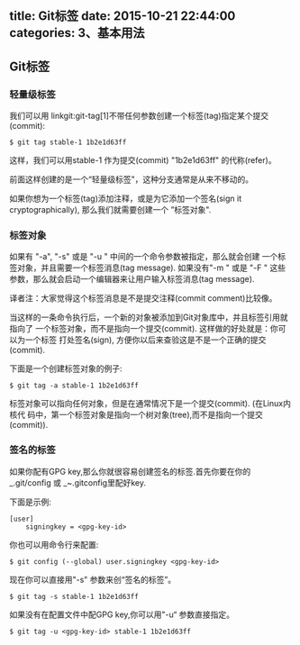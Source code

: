 title: Git标签
date: 2015-10-21 22:44:00
categories: 3、基本用法
---
## Git标签 ##

### 轻量级标签 ###

我们可以用 linkgit:git-tag[1]不带任何参数创建一个标签(tag)指定某个提交(commit):

    $ git tag stable-1 1b2e1d63ff
    
这样，我们可以用stable-1 作为提交(commit) "1b2e1d63ff" 的代称(refer)。

前面这样创建的是一个“轻量级标签"，这种分支通常是从来不移动的。

如果你想为一个标签(tag)添加注释，或是为它添加一个签名(sign it cryptographically),
那么我们就需要创建一个 ”标签对象".


### 标签对象 ###

如果有 "-a", "-s" 或是 "-u <key-id>" 中间的一个命令参数被指定，那么就会创建
一个标签对象，并且需要一个标签消息(tag message). 如果没有"-m <msg>" 或是 
"-F <file>" 这些参数，那么就会启动一个编辑器来让用户输入标签消息(tag message).

译者注：大家觉得这个标签消息是不是提交注释(commit comment)比较像。

当这样的一条命令执行后，一个新的对象被添加到Git对象库中，并且标签引用就指向了
一个标签对象，而不是指向一个提交(commit). 这样做的好处就是：你可以为一个标签
打处签名(sign), 方便你以后来查验这是不是一个正确的提交(commit).

下面是一个创建标签对象的例子:

    $ git tag -a stable-1 1b2e1d63ff
    
标签对象可以指向任何对象，但是在通常情况下是一个提交(commit). (在Linux内核代
码中，第一个标签对象是指向一个树对象(tree),而不是指向一个提交(commit)).

### 签名的标签 ###

如果你配有GPG key,那么你就很容易创建签名的标签.首先你要在你的 _.git/config 或
_~.gitconfig里配好key.

下面是示例:

    [user]
        signingkey = <gpg-key-id>
        
你也可以用命令行来配置:

    $ git config (--global) user.signingkey <gpg-key-id>
    
现在你可以直接用"-s" 参数来创“签名的标签”。

    $ git tag -s stable-1 1b2e1d63ff
    
如果没有在配置文件中配GPG key,你可以用"-u“ 参数直接指定。
    
    $ git tag -u <gpg-key-id> stable-1 1b2e1d63ff


